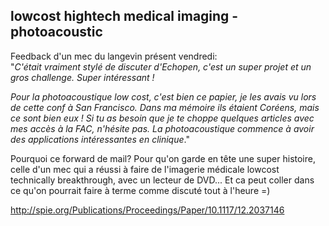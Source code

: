 ## lowcost hightech medical imaging - photoacoustic



Feedback d'un mec du langevin présent vendredi:  
"_C'était vraiment stylé de discuter d'Echopen, c'est un super projet et un
gros challenge. Super intéressant !_

_Pour la photoacoustique low cost, c'est bien ce papier, je les avais vu lors
de cette conf à San Francisco. Dans ma mémoire ils étaient Coréens, mais ce
sont bien eux ! Si tu as besoin que je te choppe quelques articles avec mes
accès à la FAC, n'hésite pas. La photoacoustique commence à avoir des
applications intéressantes en clinique_."

  

Pourquoi ce forward de mail? Pour qu'on garde en tête une super histoire,
celle d'un mec qui a réussi à faire de l'imagerie médicale lowcost technically
breakthrough, avec un lecteur de DVD... Et ca peut coller dans ce qu'on
pourrait faire à terme comme discuté tout à l'heure =)

<http://spie.org/Publications/Proceedings/Paper/10.1117/12.2037146>  



